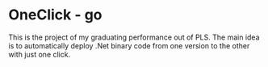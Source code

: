 # OneClick - go
This is the project of my graduating performance out of PLS.
The main idea is to automatically deploy .Net binary code from one version to the other with just one click.
